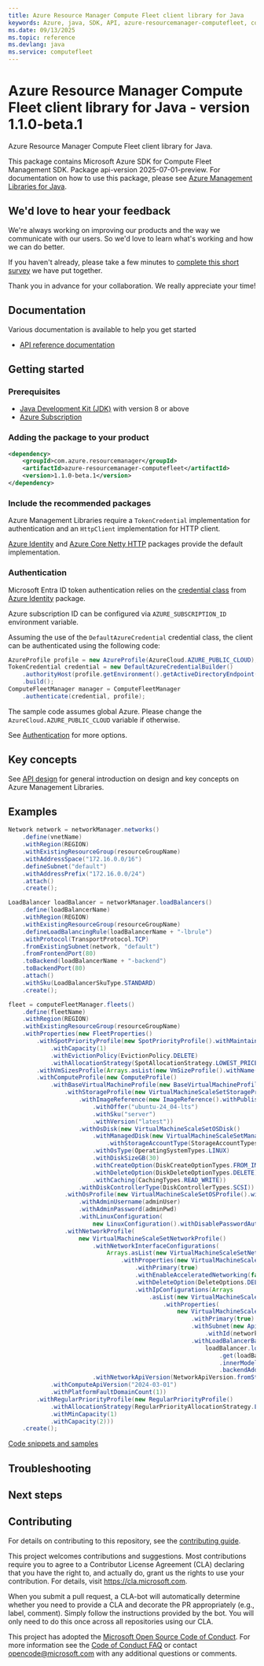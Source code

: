 ```yaml
---
title: Azure Resource Manager Compute Fleet client library for Java
keywords: Azure, java, SDK, API, azure-resourcemanager-computefleet, computefleet
ms.date: 09/13/2025
ms.topic: reference
ms.devlang: java
ms.service: computefleet
---
```

# Azure Resource Manager Compute Fleet client library for Java - version 1.1.0-beta.1 


Azure Resource Manager Compute Fleet client library for Java.

This package contains Microsoft Azure SDK for Compute Fleet Management SDK.  Package api-version 2025-07-01-preview. For documentation on how to use this package, please see [Azure Management Libraries for Java](https://aka.ms/azsdk/java/mgmt).

## We'd love to hear your feedback

We're always working on improving our products and the way we communicate with our users. So we'd love to learn what's working and how we can do better.

If you haven't already, please take a few minutes to [complete this short survey][survey] we have put together.

Thank you in advance for your collaboration. We really appreciate your time!

## Documentation

Various documentation is available to help you get started

- [API reference documentation][docs]

## Getting started

### Prerequisites

- [Java Development Kit (JDK)][jdk] with version 8 or above
- [Azure Subscription][azure_subscription]

### Adding the package to your product

[//]: # ({x-version-update-start;com.azure.resourcemanager:azure-resourcemanager-computefleet;current})
```xml
<dependency>
    <groupId>com.azure.resourcemanager</groupId>
    <artifactId>azure-resourcemanager-computefleet</artifactId>
    <version>1.1.0-beta.1</version>
</dependency>
```
[//]: # ({x-version-update-end})

### Include the recommended packages

Azure Management Libraries require a `TokenCredential` implementation for authentication and an `HttpClient` implementation for HTTP client.

[Azure Identity][azure_identity] and [Azure Core Netty HTTP][azure_core_http_netty] packages provide the default implementation.

### Authentication

Microsoft Entra ID token authentication relies on the [credential class][azure_identity_credentials] from [Azure Identity][azure_identity] package.

Azure subscription ID can be configured via `AZURE_SUBSCRIPTION_ID` environment variable.

Assuming the use of the `DefaultAzureCredential` credential class, the client can be authenticated using the following code:

```java
AzureProfile profile = new AzureProfile(AzureCloud.AZURE_PUBLIC_CLOUD);
TokenCredential credential = new DefaultAzureCredentialBuilder()
    .authorityHost(profile.getEnvironment().getActiveDirectoryEndpoint())
    .build();
ComputeFleetManager manager = ComputeFleetManager
    .authenticate(credential, profile);
```

The sample code assumes global Azure. Please change the `AzureCloud.AZURE_PUBLIC_CLOUD` variable if otherwise.

See [Authentication][authenticate] for more options.

## Key concepts

See [API design][design] for general introduction on design and key concepts on Azure Management Libraries.

## Examples

```java
Network network = networkManager.networks()
    .define(vnetName)
    .withRegion(REGION)
    .withExistingResourceGroup(resourceGroupName)
    .withAddressSpace("172.16.0.0/16")
    .defineSubnet("default")
    .withAddressPrefix("172.16.0.0/24")
    .attach()
    .create();

LoadBalancer loadBalancer = networkManager.loadBalancers()
    .define(loadBalancerName)
    .withRegion(REGION)
    .withExistingResourceGroup(resourceGroupName)
    .defineLoadBalancingRule(loadBalancerName + "-lbrule")
    .withProtocol(TransportProtocol.TCP)
    .fromExistingSubnet(network, "default")
    .fromFrontendPort(80)
    .toBackend(loadBalancerName + "-backend")
    .toBackendPort(80)
    .attach()
    .withSku(LoadBalancerSkuType.STANDARD)
    .create();

fleet = computeFleetManager.fleets()
    .define(fleetName)
    .withRegion(REGION)
    .withExistingResourceGroup(resourceGroupName)
    .withProperties(new FleetProperties()
        .withSpotPriorityProfile(new SpotPriorityProfile().withMaintain(false)
            .withCapacity(1)
            .withEvictionPolicy(EvictionPolicy.DELETE)
            .withAllocationStrategy(SpotAllocationStrategy.LOWEST_PRICE))
        .withVmSizesProfile(Arrays.asList(new VmSizeProfile().withName("Standard_D4s_v3")))
        .withComputeProfile(new ComputeProfile()
            .withBaseVirtualMachineProfile(new BaseVirtualMachineProfile()
                .withStorageProfile(new VirtualMachineScaleSetStorageProfile()
                    .withImageReference(new ImageReference().withPublisher("canonical")
                        .withOffer("ubuntu-24_04-lts")
                        .withSku("server")
                        .withVersion("latest"))
                    .withOsDisk(new VirtualMachineScaleSetOSDisk()
                        .withManagedDisk(new VirtualMachineScaleSetManagedDiskParameters()
                            .withStorageAccountType(StorageAccountTypes.PREMIUM_LRS))
                        .withOsType(OperatingSystemTypes.LINUX)
                        .withDiskSizeGB(30)
                        .withCreateOption(DiskCreateOptionTypes.FROM_IMAGE)
                        .withDeleteOption(DiskDeleteOptionTypes.DELETE)
                        .withCaching(CachingTypes.READ_WRITE))
                    .withDiskControllerType(DiskControllerTypes.SCSI))
                .withOsProfile(new VirtualMachineScaleSetOSProfile().withComputerNamePrefix(randomPadding())
                    .withAdminUsername(adminUser)
                    .withAdminPassword(adminPwd)
                    .withLinuxConfiguration(
                        new LinuxConfiguration().withDisablePasswordAuthentication(false)))
                .withNetworkProfile(
                    new VirtualMachineScaleSetNetworkProfile()
                        .withNetworkInterfaceConfigurations(
                            Arrays.asList(new VirtualMachineScaleSetNetworkConfiguration().withName(vmName)
                                .withProperties(new VirtualMachineScaleSetNetworkConfigurationProperties()
                                    .withPrimary(true)
                                    .withEnableAcceleratedNetworking(false)
                                    .withDeleteOption(DeleteOptions.DELETE)
                                    .withIpConfigurations(Arrays
                                        .asList(new VirtualMachineScaleSetIPConfiguration().withName(vmName)
                                            .withProperties(
                                                new VirtualMachineScaleSetIPConfigurationProperties()
                                                    .withPrimary(true)
                                                    .withSubnet(new ApiEntityReference()
                                                        .withId(network.subnets().get("default").id()))
                                                    .withLoadBalancerBackendAddressPools(
                                                        loadBalancer.loadBalancingRules()
                                                            .get(loadBalancerName + "-lbrule")
                                                            .innerModel()
                                                            .backendAddressPools())))))))
                        .withNetworkApiVersion(NetworkApiVersion.fromString("2024-03-01"))))
            .withComputeApiVersion("2024-03-01")
            .withPlatformFaultDomainCount(1))
        .withRegularPriorityProfile(new RegularPriorityProfile()
            .withAllocationStrategy(RegularPriorityAllocationStrategy.LOWEST_PRICE)
            .withMinCapacity(1)
            .withCapacity(2)))
    .create();
```
[Code snippets and samples](https://github.com/Azure/azure-sdk-for-java/blob/azure-resourcemanager-computefleet_1.1.0-beta.1/sdk/computefleet/azure-resourcemanager-computefleet/SAMPLE.md)


## Troubleshooting

## Next steps

## Contributing

For details on contributing to this repository, see the [contributing guide][cg].

This project welcomes contributions and suggestions. Most contributions require you to agree to a Contributor License Agreement (CLA) declaring that you have the right to, and actually do, grant us the rights to use your contribution. For details, visit <https://cla.microsoft.com>.

When you submit a pull request, a CLA-bot will automatically determine whether you need to provide a CLA and decorate the PR appropriately (e.g., label, comment). Simply follow the instructions provided by the bot. You will only need to do this once across all repositories using our CLA.

This project has adopted the [Microsoft Open Source Code of Conduct][coc]. For more information see the [Code of Conduct FAQ][coc_faq] or contact <opencode@microsoft.com> with any additional questions or comments.

<!-- LINKS -->
[survey]: https://microsoft.qualtrics.com/jfe/form/SV_ehN0lIk2FKEBkwd?Q_CHL=DOCS
[docs]: https://azure.github.io/azure-sdk-for-java/
[jdk]: https://learn.microsoft.com/azure/developer/java/fundamentals/
[azure_subscription]: https://azure.microsoft.com/free/
[azure_identity]: https://github.com/Azure/azure-sdk-for-java/blob/azure-resourcemanager-computefleet_1.1.0-beta.1/sdk/identity/azure-identity
[azure_identity_credentials]: https://github.com/Azure/azure-sdk-for-java/tree/azure-resourcemanager-computefleet_1.1.0-beta.1/sdk/identity/azure-identity#credentials
[azure_core_http_netty]: https://github.com/Azure/azure-sdk-for-java/blob/azure-resourcemanager-computefleet_1.1.0-beta.1/sdk/core/azure-core-http-netty
[authenticate]: https://github.com/Azure/azure-sdk-for-java/blob/azure-resourcemanager-computefleet_1.1.0-beta.1/sdk/resourcemanager/docs/AUTH.md
[design]: https://github.com/Azure/azure-sdk-for-java/blob/azure-resourcemanager-computefleet_1.1.0-beta.1/sdk/resourcemanager/docs/DESIGN.md
[cg]: https://github.com/Azure/azure-sdk-for-java/blob/azure-resourcemanager-computefleet_1.1.0-beta.1/CONTRIBUTING.md
[coc]: https://opensource.microsoft.com/codeofconduct/
[coc_faq]: https://opensource.microsoft.com/codeofconduct/faq/

